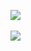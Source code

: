 

<img src="https://github-readme-stats.vercel.app/api/top-langs/?username=jiyeon22&layout=compact"><br><br>
<img src="https://github-readme-stats.vercel.app/api?username=jiyeon22&theme=dark&show_icons=true">

<!--
**jiyeon22/jiyeon22** is a ✨ _special_ ✨ repository because its `README.md` (this file) appears on your GitHub profile.

Here are some ideas to get you started:

- 🔭 I’m currently working on ...
- 🌱 I’m currently learning ...
- 👯 I’m looking to collaborate on ...
- 🤔 I’m looking for help with ...
- 💬 Ask me about ...
- 📫 How to reach me: ...
- 😄 Pronouns: ...
- ⚡ Fun fact: ...
-->
